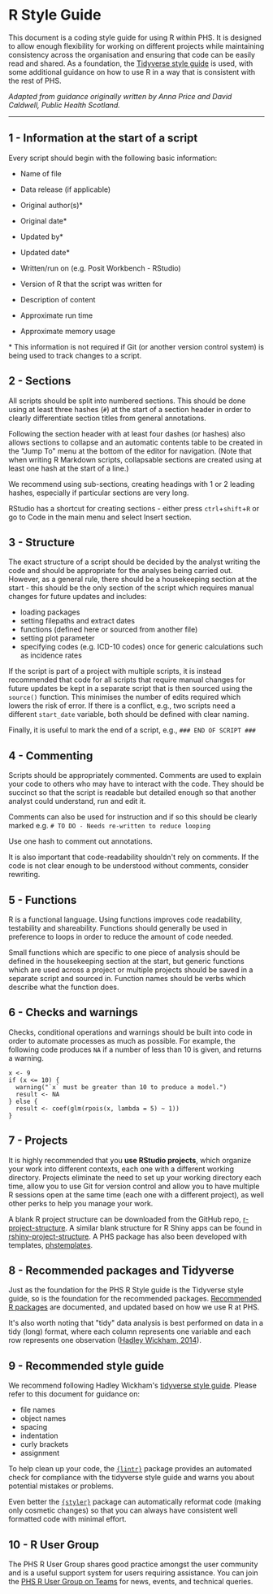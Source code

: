 # R Style Guide

This document is a coding style guide for using R within PHS. It is designed to allow enough flexibility for working on different projects while maintaining consistency across the organisation and ensuring that code can be easily read and shared. As a foundation, the [Tidyverse style guide](https://style.tidyverse.org/) is used, with some additional guidance on how to use R in a way that is consistent with the rest of PHS.

*Adapted from guidance originally written by Anna Price and David Caldwell, Public Health Scotland.*

***

## 1 - Information at the start of a script

Every script should begin with the following basic information:  

* Name of file
* Data release (if applicable)
* Original author(s)\*
* Original date\*
* Updated by\*
* Updated date\*

* Written/run on (e.g. Posit Workbench - RStudio)
* Version of R that the script was written for

* Description of content

* Approximate run time
* Approximate memory usage

\* This information is not required if Git (or another version control system) is being used to track changes to a script.

## 2 - Sections

All scripts should be split into numbered sections. This should be done using at least three hashes (`#`) at the start of a section header in order to clearly differentiate section titles from general annotations.

Following the section header with at least four dashes (or hashes) also allows sections to collapse and an automatic contents table to be created in the "Jump To" menu at the bottom of the editor for navigation. (Note that when writing R Markdown scripts, collapsable sections are created using at least one hash at the start of a line.)

We recommend using sub-sections, creating headings with 1 or 2 leading hashes, especially if particular sections are very long.

RStudio has a shortcut for creating sections - either press `ctrl`+`shift`+`R` or go to Code in the main menu and select Insert section.

## 3 - Structure

The exact structure of a script should be decided by the analyst writing the code and should be appropriate for the analyses being carried out. However, as a general rule, there should be a housekeeping section at the start - this should be the only section of the script which requires manual changes for future updates and includes:

* loading packages
* setting filepaths and extract dates
* functions (defined here or sourced from another file)
* setting plot parameter
* specifying codes (e.g. ICD-10 codes) once for generic calculations such as incidence rates

If the script is part of a project with multiple scripts, it is instead recommended that code for all scripts that require manual changes for future updates be kept in a separate script that is then sourced using the `source()` function. This minimises the number of edits required which lowers the risk of error. If there is a conflict, e.g., two scripts need a different `start_date` variable, both should be defined with clear naming.

Finally, it is useful to mark the end of a script, e.g., `### END OF SCRIPT ###`

## 4 - Commenting

Scripts should be appropriately commented. Comments are used to explain your code to others who may have to interact with the code. They should be succinct so that the script is readable but detailed enough so that another analyst could understand, run and edit it.

Comments can also be used for instruction and if so this should be clearly marked e.g.
`# TO DO - Needs re-written to reduce looping`

Use one hash to comment out annotations.

It is also important that code-readability shouldn't rely on comments. If the code is not clear enough to be understood without comments, consider rewriting.

## 5 - Functions

R is a functional language. Using functions improves code readability, testability and shareability. Functions should generally be used in preference to loops in order to reduce the amount of code needed.

Small functions which are specific to one piece of analysis should be defined in the housekeeping section at the start, but generic functions which are used across a project or multiple projects should be saved in a separate script and sourced in. Function names should be verbs which describe what the function does.

## 6 - Checks and warnings

Checks, conditional operations and warnings should be built into code in order to automate processes as much as possible. For example, the following code produces `NA` if a number of less than 10 is given, and returns a warning.

```{r}
x <- 9
if (x <= 10) {
  warning("`x` must be greater than 10 to produce a model.")
  result <- NA
} else {
  result <- coef(glm(rpois(x, lambda = 5) ~ 1))
}
```

## 7 - Projects

It is highly recommended that you **use RStudio projects**, which organize your work into different contexts, each one with a different working directory. Projects eliminate the need to set up your working directory each time, allow you to use Git for version control and allow you to have multiple R sessions open at the same time (each one with a different project), as well other perks to help you manage your work.

A blank R project structure can be downloaded from the GitHub repo, [r-project-structure](https://github.com/Public-Health-Scotland/r-project-structure). A similar blank structure for R Shiny apps can be found in [rshiny-project-structure](https://github.com/Public-Health-Scotland/rshiny-project-structure). A PHS package has also been developed with templates, [phstemplates](https://github.com/Public-Health-Scotland/phstemplates).

## 8 - Recommended packages and Tidyverse

Just as the foundation for the PHS R Style guide is the Tidyverse style guide, so is the foundation for the recommended packages. [Recommended R packages](Recommended%20R%20Packages.md) are documented, and updated based on how we use R at PHS.

It's also worth noting that "tidy" data analysis is best performed on data in a tidy (long) format, where each column represents one variable and each row represents one observation ([Hadley Wickham, 2014](https://www.jstatsoft.org/article/view/v059i10)).

## 9 - Recommended style guide

We recommend following Hadley Wickham's [tidyverse style guide](http://style.tidyverse.org/). Please refer to this document for guidance on:

* file names
* object names
* spacing
* indentation
* curly brackets
* assignment

To help clean up your code, the [`{lintr}`](https://lintr.r-lib.org/) package provides an automated check for compliance with the tidyverse style guide and warns you about potential mistakes or problems.

Even better the [`{styler}`](https://styler.r-lib.org/) package can automatically reformat code (making only cosmetic changes) so that you can always have consistent well formatted code with minimal effort.

## 10 - R User Group

The PHS R User Group shares good practice amongst the user community and is a useful support system for users requiring assistance. You can join the [PHS R User Group on Teams](https://teams.microsoft.com/l/team/19%3ae9f55a12b7d94ef49877ff455a07f035%40thread.tacv2/conversations?groupId=ec4250f9-b70a-4f32-9372-a232ccb4f713&tenantId=10efe0bd-a030-4bca-809c-b5e6745e499a) for news, events, and technical queries.
